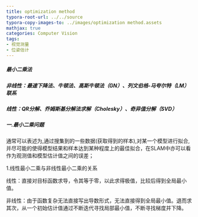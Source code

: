 ```yaml
---
title: optimization method
typora-root-url: ../../source
typora-copy-images-to: ../images/optimization method.assets
mathjax: true
categories: Computer Vision
tags:
- 视觉测量
- 位姿估计
---
```


##### 最小二乘法

##### 非线性：最速下降法、牛顿法、高斯牛顿法（GN）、列文伯格-马夸尔特（LM）联系

##### 线性：QR分解、乔姆斯基分解法求解（Cholesky）、奇异值分解（SVD） 

##### 一.最小二乘问题

​	通常可以表述为,通过搜集到的一些数据(获取得到的样本),对某一个模型进行拟合,并尽可能的使得模型结果和样本达到某种程度上的最佳拟合，在SLAM中亦可以看作为观测值和模型估计值之间的误差；

1.线性最小二乘与非线性最小二乘的关系

线性：直接对目标函数求导，令其等于零，以此求得极值，比较后得到全局最小值。

非线性：由于函数复杂无法直接写出导数形式，无法直接得到全局最小值。退而求其次，从一个初始估计值通过不断迭代寻找局部最小值，不断寻找梯度并下降。

